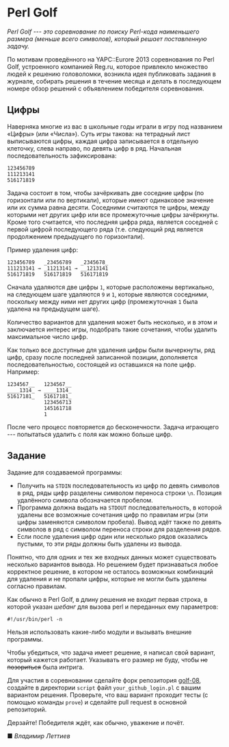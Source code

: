 # Perl Golf

_Perl Golf --- это соревнование по поиску Perl-кода наименьшего размера (меньше
всего символов), который решает поставленную задачу._

По мотивам проведённого на YAPC::Eurore 2013 соревнования по Perl Golf,
устроенного компанией Reg.ru, которое привлекло множество людей к решению
головоломки, возникла идея публиковать задания в журнале, собирать решения в
течение месяца и делать в последующем номере обзор решений с объявлением
победителя соревнования.

## Цифры

Наверняка многие из вас в школьные годы играли в игру под названием «Цифры» (или
«Числа»). Суть игры такова: на тетрадный лист выписываются цифры, каждая цифра
записывается в отдельную клеточку, слева направо, по девять цифр в ряд.
Начальная последовательность зафиксирована:

    123456789
    111213141
    516171819

Задача состоит в том, чтобы зачёркивать две соседние цифры (по горизонтали или
по вертикали), которые имеют одинаковое значение или их сумма равна десяти.
Соседними считаются те цифры, между которыми нет других цифр или все
промежуточные цифры зачёркнуты. Кроме того считается, что последняя цифра ряда,
является соседней с первой цифрой последующего ряда (т.е. следующий ряд является
продолжением предыдущего по горизонтали).

Пример удаления цифр:

    123456789   _23456789   _2345678_
    111213141 → _11213141 → __1213141
    516171819   516171819   516171819

Сначала удаляются две цифры `1`, которые расположены вертикально, на следующем
шаге удаляются `9` и `1`, которые являются соседними, поскольку между ними нет
других цифр (промежуточная `1` была удалена на предыдущем шаге).

Количество вариантов для удаления может быть несколько, и в этом и заключается
интерес игры, подобрать такие сочетания, чтобы удалить максимальное число цифр.

Как только все доступные для удаления цифры были вычеркнуты, ряд цифр, сразу
после последней записанной позиции, дополняется последовательностью, состоящей
из оставшихся на поле цифр. Например:

    1234567__   1234567__
    ____1314_ → ____1314_
    51617181_   51617181_
                123456713
                145161718
                1

После чего процесс повторяется до бесконечности. Задача играющего --- попытаться
удалить с поля как можно больше цифр.

## Задание

Задание для создаваемой программы:

- Получить на `STDIN` последовательность из цифр по девять символов в ряд, ряды
  цифр разделены символом переноса строки `\n`. Позиция удалённого символа
  обозначается пробелом.
- Программа должна выдать на `STDOUT` последовательность, в которой удалены все
  возможные сочетания цифр по правилам игры (эти цифры заменяются символом
  пробела). Вывод идёт также по девять символов в ряд с символом переноса строки
  для разделения рядов.
- Если после удаления цифр один или несколько рядов оказались пустыми, то эти
  ряды должны быть удалены из вывода.

Понятно, что для одних и тех же входных данных может существовать несколько
вариантов вывода. Но решением будет признаваться любое корректное решение, в
котором не осталось возможных комбинаций для удаления и не пропали цифры,
которые не могли быть удалены согласно правилам.

Как обычно в Perl Golf, в длину решения не входит первая строка, в которой
указан _шебанг_ для вызова perl и переданных ему параметров:

    #!/usr/bin/perl -n

Нельзя использовать какие-либо модули и вызывать внешние программы.

Чтобы убедиться, что задача имеет решение, я написал свой вариант, который
кажется работает. Указывать его размер не буду, чтобы ~~не позориться~~ была
интрига.

Для участия в соревновании сделайте форк репозитория
[golf-08](https://github.com/PragmaticPerl/golf-08), создайте в директории
`script` файл `your_github_login.pl` с вашим вариантом решения. Проверьте, что
ваш вариант проходит тесты (с помощью команды `prove`) и сделайте pull request в
основной репозиторий.

Дерзайте! Победителя ждёт, как обычно, уважение и почёт.

■ _Владимир Леттиев_
